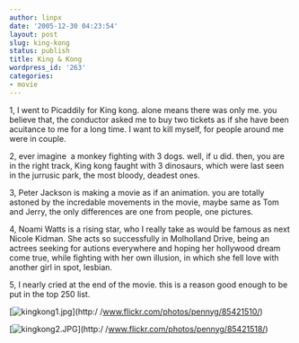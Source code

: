```yaml
---
author: linpx
date: '2005-12-30 04:23:54'
layout: post
slug: king-kong
status: publish
title: King & Kong
wordpress_id: '263'
categories:
- movie
---
```


1, I went to Picaddily for King kong. alone means there was only me. you
believe that, the conductor asked me to buy two tickets as if she have been
acuitance to me for a long time. I want to kill myself, for people around me
were in couple.

2, ever imagine  a monkey fighting with 3 dogs. well, if u did. then, you are
in the right track, King kong faught with 3 dinosaurs, which were last seen in
the jurrusic park, the most bloody, deadest ones.

3, Peter Jackson is making a movie as if an animation. you are totally astoned
by the incredable movements in the movie, maybe same as Tom and Jerry, the
only differences are one from people, one pictures.

4, Noami Watts is a rising star, who I really take as would be famous as next
Nicole Kidman. She acts so successfully in Molholland Drive, being an actrees
seeking for autions everywhere and hoping her hollywood dream come true, while
fighting with her own illusion, in which she fell love with another girl in
spot, lesbian.

5, I nearly cried at the end of the movie. this is a reason good enough to be
put in the top 250 list.

  
[![kingkong1.jpg](http://static.flickr.com/41/85421510_97e8d931a6.jpg)](http:/
/www.flickr.com/photos/pennyg/85421510/)

[![kingkong2.JPG](http://static.flickr.com/42/85421518_3b385b6f38.jpg)](http:/
/www.flickr.com/photos/pennyg/85421518/)

